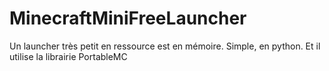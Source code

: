 # MinecraftMiniFreeLauncher
Un launcher très petit en ressource est en mémoire. Simple, en python. Et il utilise la librairie PortableMC
